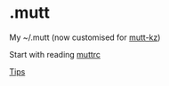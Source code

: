 .mutt
=====

My ~/.mutt (now customised for [mutt-kz])

Start with reading [muttrc](https://github.com/hugoroy/.mutt/blob/master/muttrc)

[mutt-kz]: https://github.com/karelzak/mutt-kz

[Tips](http://hroy.eu/tips/mutt/)
